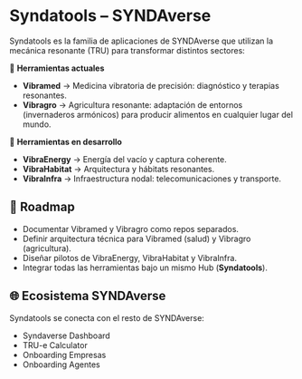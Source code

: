 # Syndatools – SYNDAverse

Syndatools es la familia de aplicaciones de SYNDAverse que utilizan la mecánica resonante (TRU) para transformar distintos sectores:

🔹 **Herramientas actuales**
- **Vibramed** → Medicina vibratoria de precisión: diagnóstico y terapias resonantes.
- **Vibragro** → Agricultura resonante: adaptación de entornos (invernaderos armónicos) para producir alimentos en cualquier lugar del mundo.

🔹 **Herramientas en desarrollo**
- **VibraEnergy** → Energía del vacío y captura coherente.
- **VibraHabitat** → Arquitectura y hábitats resonantes.
- **VibraInfra** → Infraestructura nodal: telecomunicaciones y transporte.

## 📂 Roadmap
- Documentar Vibramed y Vibragro como repos separados.
- Definir arquitectura técnica para Vibramed (salud) y Vibragro (agricultura).
- Diseñar pilotos de VibraEnergy, VibraHabitat y VibraInfra.
- Integrar todas las herramientas bajo un mismo Hub (**Syndatools**).

## 🌐 Ecosistema SYNDAverse
Syndatools se conecta con el resto de SYNDAverse:
- Syndaverse Dashboard
- TRU-e Calculator
- Onboarding Empresas
- Onboarding Agentes
